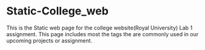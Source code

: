 # Static-College_web
This is the Static web page for the college website(Royal University) Lab 1 assignment. This page includes most the tags the are commonly used in our upcoming projects or assignment.
